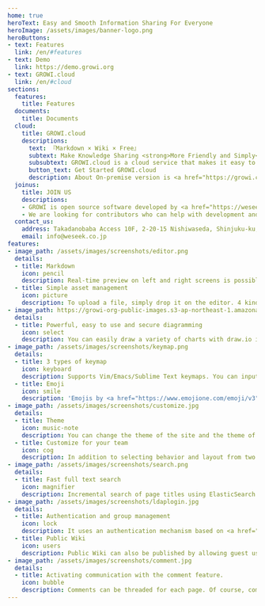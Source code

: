 ```yaml
---
home: true
heroText: Easy and Smooth Information Sharing For Everyone
heroImage: /assets/images/banner-logo.png
heroButtons:
- text: Features
  link: /en/#features
- text: Demo
  link: https://demo.growi.org
- text: GROWI.cloud
  link: /en/#cloud
sections:
  features:
    title: Features
  documents:
    title: Documents
  cloud:
    title: GROWI.cloud
    descriptions:
      text: 『Markdown × Wiki × Free』
      subtext: Make Knowledge Sharing <strong>More Friendly and Simply</strong>
      subsubtext: GROWI.cloud is a cloud service that makes it easy to start GROWI
      button_text: Get Started GROWI.cloud
      description: About On-premise version is <a href="https://growi.cloud/onpremise">here</a>
  joinus:
    title: JOIN US
    descriptions:
    - GROWI is open source software developed by <a href="https://weseek.co.jp">WESEEK, Inc</a>. and released under the MIT license.
    - We are looking for contributors who can help with development and interns who want to develop. <br/> First join Slack and feel free to talk to the WESEEK members.
  contact_us:
    address: Takadanobaba Access 10F, 2-20-15 Nishiwaseda, Shinjuku-ku, Tokyo, Japan
    email: info@weseek.co.jp
features:
- image_path: /assets/images/screenshots/editor.png
  details:
  - title: Markdown
    icon: pencil
    description: Real-time preview on left and right screens is possible. It also supports code highlights, pictograms, annotations (footnotes), task lists, and HTML codes by Bootstrap for each language.
  - title: Simple asset management
    icon: picture
    description: To upload a file, simply drop it on the editor. 4 kinds of storages are supported that local File System, AWS S3, Google Cloud Storage and MongoDB GridFS.
- image_path: https://growi-org-public-images.s3-ap-northeast-1.amazonaws.com/drawio.mp4
  details:
  - title: Powerful, easy to use and secure diagramming
    icon: select
    description: You can easily draw a variety of charts with draw.io integration. (v3.7.0 or later) <br/> Charts can be created and edited intuitively on the diagrams.net (formerly draw.io) editing window by pressing the draw.io button shown in the edit page.
- image_path: /assets/images/screenshots/keymap.png
  details:
  - title: 3 types of keymap
    icon: keyboard
    description: Supports Vim/Emacs/Sublime Text keymaps. You can input comfortably from a browser.
  - title: Emoji
    icon: smile
    description: 'Emojis by <a href="https://www.emojione.com/emoji/v3"> EmojiOne v3 </a> will color your document expressively. As an input support function, an autocomplete window is displayed by starting input from <code>:</code>.'
- image_path: /assets/images/screenshots/customize.jpg
  details:
  - title: Theme
    icon: music-note
    description: You can change the theme of the site and the theme of the code highlight from the management screen. <br/> Several types of light and dark themes are available for each.
  - title: Customize for your team
    icon: cog
    description: In addition to selecting behavior and layout from two types, Markdown rendering settings can be changed from the management screen. Flexible settings can be set according to how the team is used.
- image_path: /assets/images/screenshots/search.png
  details:
  - title: Fast full text search
    icon: magnifier
    description: Incremental search of page titles using ElasticSearch and full text search of page contents are possible. Friendly to Japanese users, alphanumeric characters can be hit in either half-width or half-width.
- image_path: /assets/images/screenshots/ldaplogin.jpg
  details:
  - title: Authentication and group management
    icon: lock
    description: It uses an authentication mechanism based on <a href="http://www.passportjs.org/"> Passport </a>, and supports login using SAML, LDAP and OAuth providers (GitHub/Twitter/Google). <br /> In addition, access control for each group is implemented, it provides more flexible page management.
  - title: Public Wiki
    icon: users
    description: Public Wiki can also be published by allowing guest users to view.
- image_path: /assets/images/screenshots/comment.jpg
  details:
  - title: Activating communication with the comment feature.
    icon: bubble
    description: Comments can be threaded for each page. Of course, comments can also be written/previewed by Markdown and attached to files. <br/><span class = "text-muted">(Slack notification when adding comments will be supported soon
---
```


